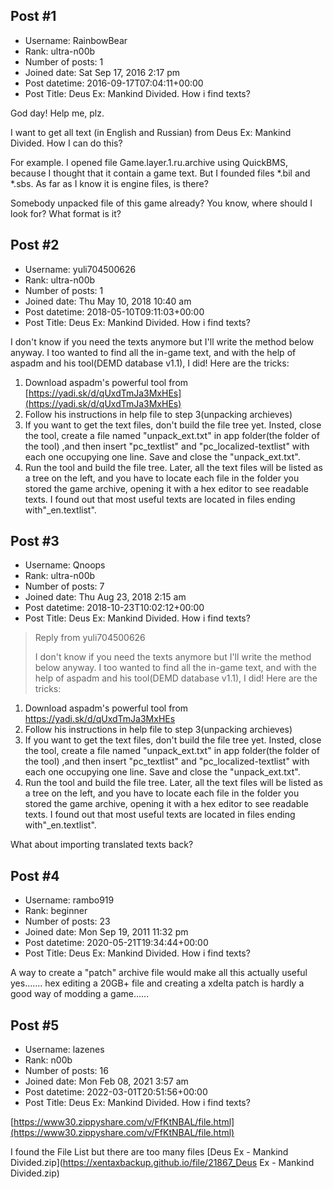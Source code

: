 ## Post #1
- Username: RainbowBear
- Rank: ultra-n00b
- Number of posts: 1
- Joined date: Sat Sep 17, 2016 2:17 pm
- Post datetime: 2016-09-17T07:04:11+00:00
- Post Title: Deus Ex: Mankind Divided. How i find texts?

God day! Help me, plz. 

I want to get all text (in English and Russian) from Deus Ex: Mankind Divided. How I can do this?

For example. I opened file Game.layer.1.ru.archive using QuickBMS, because I thought that it contain a game text.  But I founded files *.bil and *.sbs. As far as I know it is engine files, is there?

Somebody unpacked file of this game already? You know, where should I look for? What format is it?
## Post #2
- Username: yuli704500626
- Rank: ultra-n00b
- Number of posts: 1
- Joined date: Thu May 10, 2018 10:40 am
- Post datetime: 2018-05-10T09:11:03+00:00
- Post Title: Deus Ex: Mankind Divided. How i find texts?

I don't know if you need the texts anymore but I'll write the method below anyway.
I too wanted to find all the in-game text, and with the help of aspadm and his tool(DEMD database v1.1), I did!
Here are the tricks:
1. Download aspadm's powerful tool from [https://yadi.sk/d/qUxdTmJa3MxHEs](https://yadi.sk/d/qUxdTmJa3MxHEs)
2. Follow his instructions in help file to step 3(unpacking archieves)
3. If you want to get the text files, don't build the file tree yet. Insted, close the tool, create a file named "unpack_ext.txt" in app folder(the folder of the tool) ,and then insert "pc_textlist" and "pc_localized-textlist" with each one occupying one line. Save and close the "unpack_ext.txt".
4. Run the tool and build the file tree. Later, all the text files will be listed as a tree on the left, and you have to locate each file in the folder you stored the game archive, opening it with a hex editor to see readable texts.
I found out that most useful texts are located in files ending with"_en.textlist".
## Post #3
- Username: Qnoops
- Rank: ultra-n00b
- Number of posts: 7
- Joined date: Thu Aug 23, 2018 2:15 am
- Post datetime: 2018-10-23T10:02:12+00:00
- Post Title: Deus Ex: Mankind Divided. How i find texts?

> Reply from yuli704500626
>
> I don't know if you need the texts anymore but I'll write the method below anyway.
I too wanted to find all the in-game text, and with the help of aspadm and his tool(DEMD database v1.1), I did!
Here are the tricks:
1. Download aspadm's powerful tool from https://yadi.sk/d/qUxdTmJa3MxHEs
2. Follow his instructions in help file to step 3(unpacking archieves)
3. If you want to get the text files, don't build the file tree yet. Insted, close the tool, create a file named "unpack_ext.txt" in app folder(the folder of the tool) ,and then insert "pc_textlist" and "pc_localized-textlist" with each one occupying one line. Save and close the "unpack_ext.txt".
4. Run the tool and build the file tree. Later, all the text files will be listed as a tree on the left, and you have to locate each file in the folder you stored the game archive, opening it with a hex editor to see readable texts.
I found out that most useful texts are located in files ending with"_en.textlist".

What about importing translated texts back?
## Post #4
- Username: rambo919
- Rank: beginner
- Number of posts: 23
- Joined date: Mon Sep 19, 2011 11:32 pm
- Post datetime: 2020-05-21T19:34:44+00:00
- Post Title: Deus Ex: Mankind Divided. How i find texts?

A way to create a "patch" archive file would make all this actually useful yes....... hex editing a 20GB+ file and creating a xdelta patch is hardly a good way of modding a game......
## Post #5
- Username: lazenes
- Rank: n00b
- Number of posts: 16
- Joined date: Mon Feb 08, 2021 3:57 am
- Post datetime: 2022-03-01T20:51:56+00:00
- Post Title: Deus Ex: Mankind Divided. How i find texts?

[https://www30.zippyshare.com/v/FfKtNBAL/file.html](https://www30.zippyshare.com/v/FfKtNBAL/file.html)

I found the File List but there are too many files
[Deus Ex - Mankind Divided.zip](https://xentaxbackup.github.io/file/21867_Deus Ex - Mankind Divided.zip)
